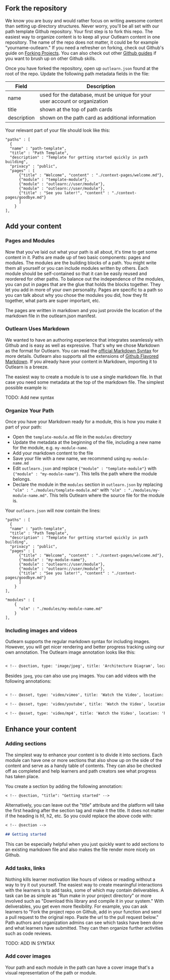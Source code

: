 <!--
{
"name": "quick-start",
"version" : "0.1",
"title" : "Path Building Quick Start",
"description" : "Get Started with Your Path in 5 Minutes",
"homepage" : "https://github.com/outlearn-content/outlearn-modules",
"freshnessDate" : 2015-05-18,
"license" : "CC BY 4.0"
}
-->


<!-- @section -->

## Fork the repository

We know you are busy and would rather focus on writing awesome content than setting up directory structures. Never worry, you'll be all set with our path template Github repository. Your first step is to fork this repo. The easiest way to organize content is to keep all your Outlearn content in one repository. The name of the repo does not matter, it could be for example "yourname-outlearn."  If you need a refresher on forking, check out Github's guide on [Forking Projects](https://guides.github.com/activities/forking/). You can also check out other [Github guides](https://guides.github.com) if you want to brush up on other Github skills.

<!-- @asset, "contentType" : "outlearn/prototype-feature", "text" : "{ \"task\": \"Fork the path-template repository. \"}"-->

Once you have forked the repository, open up `outlearn.json` found at the root of the repo. Update the following path metadata fields in the file:


| Field | Description |
| ----- | ----------- |
| name | used for the database, must be unique for your user account or organization |
| title | shown at the top of path cards |
| description | shown on the path card as additional information |

Your relevant part of your file should look like this:

    "paths" : [
      {
      "name" : "path-template",
      "title" : "Path Template",
      "description" : "Template for getting started quickly in path building",
      "privacy" : "public",
      "pages" : [
          {"title" : "Welcome", "content" : "./context-pages/welcome.md"},
          {"module" : "template-module"},
          {"module" : "outlearn://user/module"},
          {"module" : "outlearn://user/module"},
          {"title" : "See you later!", "content" : "./context-pages/goodbye.md"}
          ]
        }
    ],

<!-- @asset, "contentType" : "outlearn/prototype-feature", "text" : "{ \"task\": \"Update path metadata\"}"-->

<!-- @section -->

## Add your content

### Pages and Modules

Now that you've laid out what your path is all about, it's time to get some content in it. Paths are made up of two basic components: pages and modules. The modules are the building blocks of a path. You might write them all yourself or you can include modules written by others. Each module should be self-contained so that it can be easily reused and reordered for other paths. To balance out the independence of the modules, you can put in pages that are the glue that holds the blocks together. They let you add in more of your own personality. Pages are specific to a path so you can talk about why you chose the modules you did, how they fit together, what parts are super important, etc.

The pages are written in markdown and you just provide the location of the markdown file in the outlearn.json manifest.

### Outlearn Uses Markdown

We wanted to have an authoring experience that integrates seamlessly with Github and is easy as well as expressive. That's why we chose Markdown as the format for Outlearn. You can read the [official Markdown Syntax](http://daringfireball.net/projects/markdown/syntax) for more details. Outlearn also supports all the extensions of [Github Flavored Markdown](https://help.github.com/articles/github-flavored-markdown/). If you already have your content in Markdown, importing it to Outlearn is a breeze.

The easiest way to create a module is to use a single markdown file. In that case you need some metadata at the top of the markdown file. The simplest possible example is:

TODO: Add new syntax

### Organize Your Path

Once you have your Markdown ready for a module, this is how you make it part of your path:

* Open the `template-module.md` file in the `modules` directory
* Update the metadata at the beginning of the file, including a new name for the module, e.g. `my-module-name`.
* Add your markdown content to the file
* Save your file with a new name, we recommend using `my-module-name.md`
* Edit `outlearn.json` and replace `{"module" : "template-module"}` with `{"module" : "my-module-name"}`. This tells the path where the module belongs.  
* Declare the module in the `modules` section in `outlearn.json` by replacing `"olm" : "./modules/template-module.md"` with `"olm" : "./modules/my-module-name.md"`. This tells Outlearn where the source file for the module is.

Your `outlearn.json` will now contain the lines:

    "paths" : [
      {
      "name" : "path-template",
      "title" : "Path Template",
      "description" : "Template for getting started quickly in path building",
      "privacy" : "public",
      "pages" : [
          {"title" : "Welcome", "content" : "./context-pages/welcome.md"},
          {"module" : "my-module-name"},
          {"module" : "outlearn://user/module"},
          {"module" : "outlearn://user/module"},
          {"title" : "See you later!", "content" : "./context-pages/goodbye.md"}
          ]
        }
    ],

    "modules" : [
        {
          "olm" : "./modules/my-module-name.md"
        }
    ],

<!-- @asset, "contentType" : "outlearn/prototype-feature", "text" : "{ \"task\": \"Add your first module into the path.\"}"-->

### Including images and videos

Outlearn supports the regular markdown syntax for including images. However, you will get nicer rendering and better progress tracking using our own annotation. The Outlearn image annotation looks like this:

```markdown

< !-- @section, type: 'image/jpeg', title: 'Architecture Diagram', location: 'http://ad009cdnb.archdaily.net/wp-content/uploads/2011/05/1304980266-ad30-circulation-diagram.jpg' -->

```

Besides `jpeg`, you can also use `png` images. You can add videos with the following annotations:

```markdown

< !-- @asset, type: 'video/vimeo', title: 'Watch the Video', location: 'https://vimeo.com/61887298' -->

< !-- @asset, type: 'video/youtube', title: 'Watch the Video', location: 'https://www.youtube.com/watch?v=CmjeCchGRQo' -->

< !-- @asset, type: 'video/mp4', title: 'Watch the Video', location: 'http://www.example.com/training/video1.mp4' -->

```

<!-- @section -->

## Enhance your content

### Adding sections

The simplest way to enhance your content is to divide it into sections. Each module can have one or more sections that also show up on the side of the content and serve as a handy table of contents. They can also be checked off as completed and help learners and path creators see what progress has taken place.

You create a section by adding the following annotation:

```markdown
< !-- @section, "title": "Getting started" -->
```

Alternatively, you can leave out the "title" attribute and the platform will take the first heading after the section tag and make it the title. It does not matter if the heading is h1, h2, etc. So you could replace the above code with:

```markdown
< !-- @section -->

## Getting started
```

This can be especially helpful when you just quickly want to add sections to an existing markdown file and also makes the file render more nicely on Github.


### Add tasks, links

Nothing kills learner motivation like hours of videos or reading without a way to try it out yourself. The easiest way to create meaningful interactions with the learners is to add tasks, some of which may contain deliverables. A task can be as simple as "Run make in your project directory" or more involved such as "Download this library and compile it in your system." With deliverables, you get even more flexibility. For example, you can ask learners to "Fork the project repo on Github, add in your function and send a pull request to the original repo. Paste the url to the pull request below." Path authors and organization admins can see which tasks have been done and what learners have submitted. They can then organize further activities such as code reviews.

TODO: ADD IN SYNTAX

### Add cover images

Your path and each module in the path can have a cover image that's a visual representation of the path or module.
